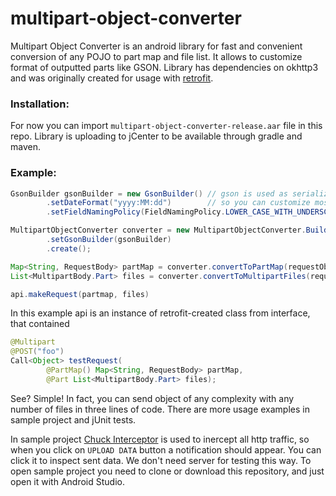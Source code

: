 # multipart-object-converter
Multipart Object Converter is an android library for fast and convenient conversion of any POJO to part map and file list.
It allows to customize format of outputted parts like GSON. Library has dependencies on okhttp3 and was originally created for usage with [retrofit](https://github.com/square/retrofit).

### Installation:
For now you can import `multipart-object-converter-release.aar` file in this repo. Library is uploading to jCenter to be available through gradle and maven.

### Example:
```java
GsonBuilder gsonBuilder = new GsonBuilder() // gson is used as serializer
        .setDateFormat("yyyy:MM:dd")        // so you can customize most serialization properties here
        .setFieldNamingPolicy(FieldNamingPolicy.LOWER_CASE_WITH_UNDERSCORES);

MultipartObjectConverter converter = new MultipartObjectConverter.Builder()
        .setGsonBuilder(gsonBuilder)
        .create();

Map<String, RequestBody> partMap = converter.convertToPartMap(requestObject);
List<MultipartBody.Part> files = converter.convertToMultipartFiles(requestObject);

api.makeRequest(partmap, files)
```
In this example api is an instance of retrofit-created class from interface, that contained 
```java
@Multipart
@POST("foo")
Call<Object> testRequest(
        @PartMap() Map<String, RequestBody> partMap,
        @Part List<MultipartBody.Part> files);
```
See? Simple! In fact, you can send object of any complexity with any number of files in three lines of code.
There are more usage examples in sample project and jUnit tests.

In sample project [Chuck Interceptor](https://github.com/jgilfelt/chuck) is used to inercept all http traffic, so when you click on `UPLOAD DATA` button a notification should appear. You can click it to inspect sent data. We don't need server for testing this way. To open sample project you need to clone or download this repository, and just open it with Android Studio.
